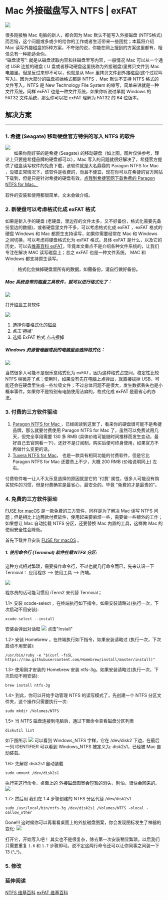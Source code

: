 # Mac 外接磁盘写入 NTFS | exFAT

![](/assets/Xnip2018-10-20_16-26-49.png)

  很多刚接触 Mac 电脑的新人，都会因为 Mac 默认不能写入外接磁盘 \(NTFS格式\) 而苦恼，这个问题或多或少的给你的工作或者生活带来一些困扰；本篇将介绍 Mac 读写外接磁盘的5种方案，不夸张的说，你能在网上搜到的方案这里都有，相信总有一种能适合你。  
“磁盘读写”: 就是从磁盘读取内容和往磁盘里写内容，一般情况 Mac 可以从一个通过 USB 连接的磁盘 ( U 盘或者移动硬盘这里统称为外接磁盘)里拷贝文件到 Mac 电脑里。但是反过来却不可以，也就是从 Mac 里拷贝文件到外接磁盘(这个过程叫写入)。因为大部分的磁盘初始格式都是 NTFS ，Mac 默认不支持 NTFS 格式的文件写入。NTFS 是 New Technology File System 的缩写，简单来讲就是一种文件系统。同样 exFAT 也是一种文件系统，如果你听说过早期 Windows 的 FAT32 文件系统，那么你可以把 exFAT 理解为 FAT32 的 64 位版本。 

## 解决方案
---
### 1. 希捷 (Seagate) 移动硬盘官方特供的写入 NTFS 的软件

![](/assets/Xnip2018-10-20_16-35-47.png)  
　　如果你刚好买的是希捷 (Seagate) 的移动硬盘（如上图，图片仅供参考，理论上只要是希捷品牌的硬盘都可以），Mac 写入的问题就很好解决了，希捷官方提供了磁盘读写软件的免费下载，该软件就是大名鼎鼎的 Paragon NTFS for Mac ，没错正常情况下，该软件是收费的，而且不便宜，现在你可以在希捷的官方网站下载到，但是只是针对希捷的硬盘有效。[点我到希捷官网下载免费的 Paragon NTFS for Mac。](https://www.seagate.com/cn/zh/support/downloads/item/ntfs-driver-for-mac-os-master-dl/)

软件的安装和使用都很简单，文末会做介绍。

### 2. 新硬盘可以考虑格式化成 exFAT 格式  
如果是新入手的硬盘 (老硬盘，里边存的文件太多，又不好备份，格式化需要先备份里边的数据)，或者硬盘里文件不多，可以考虑格式化成 exFAT ，exFAT 格式的硬盘 Windows 和 Mac 都原生支持读写，如果你需要经常在 Mac 和 Windows 之间切换，可以考虑将硬盘格式化为 exFAT 格式。具体 exFAT 是什么，以及它的历史，可以去[维基百科 exFAT](https://zh.wikipedia.org/wiki/ExFAT)，毕竟本文重点不是介绍各种文件系统的，让我们专注在解决 MAC 读写磁盘上；总之 exFAT 也是一种文件系统， MAC 和 Windows 都支持原生读写。

> **格式化会抹掉硬盘里所有的数据，如需备份，请自行做好备份。**

##### Mac 系统自带的磁盘工具软件，就可以进行格式化了：

![](/assets/Xnip2018-10-20_17-13-30.png)  

打开磁盘工具软件

![](/assets/Xnip2018-10-22_13-31-04.png)

1. 选择你要格式化的磁盘
2. 点击'擦掉'
3. 选择 ExFAT 格式 点击擦掉

##### Windows 资源管理器或我的电脑里面选择格式化：

![](/assets/Xnip2018-10-22_13-36-36.png)

当然很多人可能不是很乐意格式化为 exFAT，因为这种格式占空间，稳定性比较 NTFS 稍微差了点；使用时，如果没有先在电脑上点弹出，就直接拔掉 USB，可能还会在硬盘里生成一些垃圾文件；不过总体问题不是很大，发生数据丢失也是小概率事件。如果你不是特别有电脑使用洁癖的，格式化成 exFAT 是最省心的办法。

### 3. 付费的三方软件驱动

1. [Paragon NTFS for Mac  ](http://www.dpbolvw.net/click-3607085-12975586?sid=ct236055)，已经阅读到这里了，看来你的硬盘很可能不是希捷品牌，那么就要付费使用 Paragon NTFS for Mac 了，虽然可以免费试用几天，但完全享用需要 130 多 RMB (具体价格可能随时间推移而发生变动，最好自己去官网看一下)，还好不是订阅制，购买后便可终身使用，如果官方不再做什么变更的话。   
2. [Tuxera NTFS for Mac](http://www.tuxera.com/products/tuxera-ntfs-for-mac/)，  也是一款具有相同功能的付费软件，但是它比 Paragon NTFS for Mac 还要贵上不少，大概 200 RMB (价格说明同上) 左右。  

付费软件唯一让人不太乐意选择的原因就是它的 '付费' 属性，很多人可能没有购买软件的习惯，但是付费确实是最省心，最安全的。毕竟 "免费的才是最贵的"。 

### 4. 免费的三方软件驱动  

[FUSE for macOS](https://github.com/osxfuse/osxfuse/releases) 是一款免费的三方软件，同样是为了解决 Mac 读写 NTFS 问题；但是相比上边两款付费软件，使用起来要麻烦一些，需要做一些额外的工作；如果想让 Mac 自动挂载 NTFS 分区，还要替换 Mac 内置的工具，这样做 Mac 的使用安全性会降低。  

首先下载并且安装 [FUSE for macOS](https://github.com/osxfuse/osxfuse/releases) 。
##### 1. 使用命令行 (Terminal) 软件挂载 NTFS 分区:   
这种方式相对繁琐，需要操作命令行，不过也就几行命令而已，先来认识一下 Terminal： 应用程序 --> 使用工具 --> 终端。

![](/assets/Xnip2018-10-22_14-50-26.png)

程序员的话可能习惯用 iTerm2 来代替 Terminal；  

1.1> 安装 xcode-select ，在终端执行如下指令，如果安装请略过(执行一次，下次启动不用安装):
   
```
xcode-select --install
```
安装会弹出对话框
 ![](/assets/Xnip2018-10-22_14-54-20.png)
点击"Install"

1.2> 安装 Homebrew ，在终端执行如下指令，如果安装请略过 (执行一次，下次启动不用安装): 
```
/usr/bin/ruby -e "$(curl -fsSL https://raw.githubusercontent.com/Homebrew/install/master/install)"
```
1.3> 使用刚才安装的 Homebrew 安装 ntfs-3g，如果安装请略过(执行一次，下次启动不用安装): 

```
brew install ntfs-3g
```
1.4> 到此，你可以开始手动管理 NTFS 的读写模式了，先创建一个 NTFS 分区文件夹，这个操作只需要执行一次: 
```
sudo mkdir /Volumes/NTFS
```
1.5> 当 NTFS 磁盘连接到电脑后，通过下面命令查看磁盘分区列表

```
diskutil list
```
如下图所示
![](/assets/Xnip2018-10-22_15-29-35.png)
可以看到 Windows_NTFS 字样，它在 /dev/disk2 下边，在最后一列 IDENTIFIER 可以看到 Windows_NTFS 被定义为: disk2s1，已经被 Mac 自动装载。

1.6> 先解除 disk2s1 自动装载  
```
sudo umount /dev/disk2s1
```
执行完这行命令，桌面上的 外接磁盘图案会短暂的消失，别怕，很快会回来的。
![](/assets/Xnip2018-10-22_15-45-10.png)

1.7> 然后用 我们在 1.4 步骤创建的 NTFS 分区代替 /dev/disk2s1 
```
sudo /usr/local/bin/ntfs-3g /dev/disk2s1 /Volumes/NTFS -olocal -oallow_other
```
Done!!!
这时候你可以再看看桌面上的外接磁盘图案，你会发现图标发生了神器的变化: 
![](/assets/Xnip2018-10-22_15-34-26.png)

打开它，开始写入吧！
其实也不是很复杂，除去第一次安装稍显繁琐，以后我们只需要重复 `1.6` 和 `1.7` 步骤即可。说不定这两行命令还可以让你同事之间装一下13 (^_^)。


### 5. 修改


### 延伸阅读  
[ NTFS 维基百科](https://zh.wikipedia.org/zh-hans/NTFS) 
[ exFAT 维基百科](https://zh.wikipedia.org/wiki/ExFAT)






